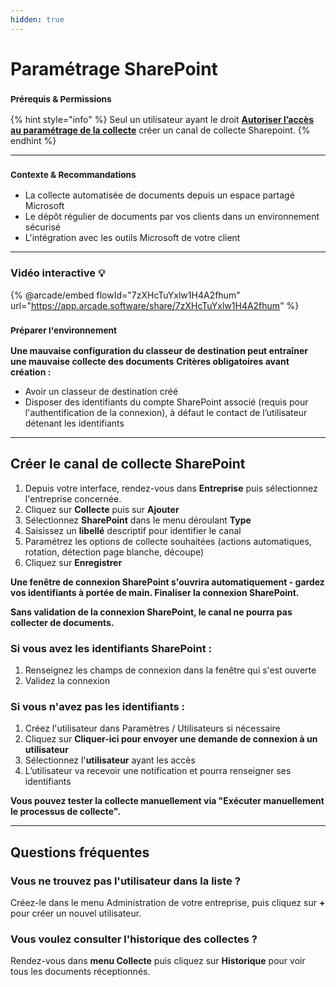 ```yaml
---
hidden: true
---
```


# Paramétrage SharePoint

### <sup>**Prérequis & Permissions**</sup>

{% hint style="info" %}
Seul un utilisateur ayant le droit [**Autoriser l’accès au paramétrage de la collecte**](../administration/detail-des-droits.md) créer un canal de collecte Sharepoint.
{% endhint %}

***

### <sup>**Contexte & Recommandations**</sup>

* La collecte automatisée de documents depuis un espace partagé Microsoft
* Le dépôt régulier de documents par vos clients dans un environnement sécurisé
* L'intégration avec les outils Microsoft de votre client

***

### Vidéo interactive 💡[&#xD;](https://app.arcade.software/share/Ekl1mfs0I4ZlmeMQmkoz)

{% @arcade/embed flowId="7zXHcTuYxlw1H4A2fhum" url="https://app.arcade.software/share/7zXHcTuYxlw1H4A2fhum" %}

### <sup>**Préparer l'environnement**</sup>

**Une mauvaise configuration du classeur de destination peut entraîner une mauvaise collecte des documents**
**Critères obligatoires avant création :**
* Avoir un classeur de destination créé
* Disposer des identifiants du compte SharePoint associé (requis pour l'authentification de la connexion), à défaut le contact de l’utilisateur détenant les identifiants

***

## **Créer le canal de collecte SharePoint**

1. Depuis votre interface, rendez-vous dans **Entreprise** puis sélectionnez l'entreprise concernée.
2. Cliquez sur **Collecte** puis sur **Ajouter**
3. Sélectionnez **SharePoint** dans le menu déroulant **Type**
4. Saisissez un **libellé** descriptif pour identifier le canal
5. Paramétrez les options de collecte souhaitées (actions automatiques, rotation, détection page blanche, découpe)
6. Cliquez sur **Enregistrer**

**Une fenêtre de connexion SharePoint s'ouvrira automatiquement - gardez vos identifiants à portée de main. Finaliser la connexion SharePoint.**

**Sans validation de la connexion SharePoint, le canal ne pourra pas collecter de documents.**

### **Si vous avez les identifiants SharePoint :**

1. Renseignez les champs de connexion dans la fenêtre qui s'est ouverte
2. Validez la connexion

### **Si vous n'avez pas les identifiants :**

1. Créez l'utilisateur dans Paramètres / Utilisateurs si nécessaire
2. Cliquez sur **Cliquer-ici pour envoyer une demande de connexion à un utilisateur**
3. Sélectionnez l'**utilisateur** ayant les accès
4. L’utilisateur va recevoir une notification et pourra renseigner ses identifiants

**Vous pouvez tester la collecte manuellement via "Exécuter manuellement le processus de collecte".**

***

## **Questions fréquentes**

### **Vous ne trouvez pas l'utilisateur dans la liste ?**

Créez-le dans le menu Administration de votre entreprise, puis cliquez sur **+** pour créer un nouvel utilisateur.

### **Vous voulez consulter l'historique des collectes ?**

Rendez-vous dans **menu Collecte** puis cliquez sur **Historique** pour voir tous les documents réceptionnés.
